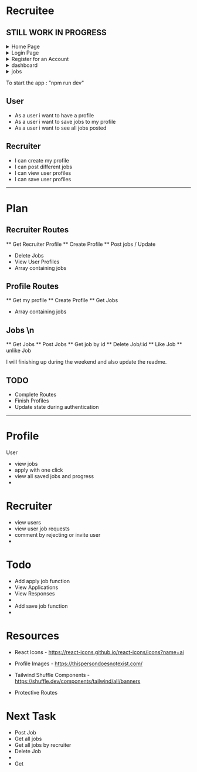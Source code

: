 # Recruitee

## STILL WORK IN PROGRESS

<details>
  <summary>Home Page </summary>
  <img src="./client/public/rec.jpg" alt= "new profile page">

</details>
<details>
  <summary>Login Page</summary>
  <img src="./client/public/login.jpg" alt= "schools">
</details>
<details>
  <summary>Register for an Account</summary>
  <img src="./client/public/register.jpg" alt= "schoolbyid">
</details>
<details>
  <summary>dashboard</summary>
  <img src="./client/public/dash.jpg" alt= "downloaddoc">
</details>
<details>
  <summary>jobs</summary>
  <img src="./client/public/jobs.jpg" alt= "downloaddoc">
</details>

To start the app : "npm run dev"

## User

-  As a user i want to have a profile
-  As a user i want to save jobs to my profile
-  As a user i want to see all jobs posted

## Recruiter

-  I can create my profile
-  I can post different jobs
-  I can view user profiles
-  I can save user profiles

---

# Plan

## Recruiter Routes

** Get Recruiter Profile
** Create Profile
\*\* Post jobs / Update

-  Delete Jobs
-  View User Profiles
-  Array containing jobs

## Profile Routes

** Get my profile
** Create Profile
\*\* Get Jobs

-  Array containing jobs

## Jobs \n

** Get Jobs
** Post Jobs
** Get job by id
** Delete Job/:id
** Like Job
** unlike Job

I will finishing up during the weekend and also update the readme.

## TODO

-  Complete Routes
-  Finish Profiles
-  Update state during authentication

---

# Profile

User

-  view jobs
-  apply with one click
-  view all saved jobs and progress
-

# Recruiter

-  view users
-  view user job requests
-  comment by rejecting or invite user
-

# Todo

-  Add apply job function
-  View Applications
-  View Responses
-
-  Add save job function
-

# Resources

-  React Icons - https://react-icons.github.io/react-icons/icons?name=ai

-  Profile Images - https://thispersondoesnotexist.com/

-  Tailwind Shuffle Components - https://shuffle.dev/components/tailwind/all/banners

-  Protective Routes

# Next Task

-  Post Job
-  Get all jobs
-  Get all jobs by recruiter
-  Delete Job
-
-  Get
